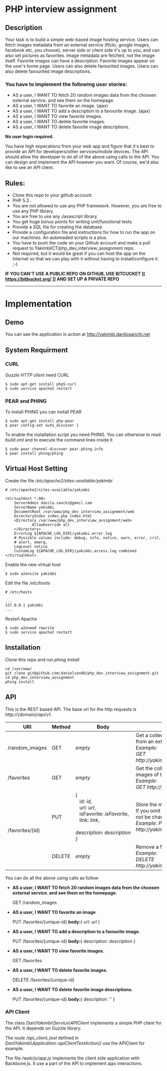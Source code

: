 # PHP interview assignment

## Description

Your task is to build a simple web-based image hosting service.
Users can fetch images metadata from an external service (flickr, google images, facebook etc, you choose),
server side or client side it's up to you, and can also set pictures as favorites.
Image metadata are fetched, not the image itself.
Favorite images can have a description.
Favorite images appear on the user's home page.
Users can also delete favourited images.
Users can also delete favourited image descriptions.

### You have to implement the following user stories:

* AS a user, I WANT TO fetch 20 random images data from the choosen external service.
  and see them on the homepage.
* AS a user, I WANT TO favorite an image. (ajax)
* AS a user, I WANT TO add a description to a favourite image. (ajax)
* AS a user, I WANT TO view favorite images.
* AS a user, I WANT TO delete favorite images.
* AS a user, I WANT TO delete favorite image descriptions.

**No user login required.**

You have high expecations from your web app and figure that it's best to provide an API for
developers/other services/mobile devices.
The API should allow the developer to do all of the above using calls to the API. You
can design and implement the API however you want. Of course, we'd also like to see an API client.


## Rules:

* Clone this repo to your github account.
* PHP 5.3 .
* You are not allowed to use any PHP framework. However, you are free to use any PHP library.
* You are free to use any Javascript library.
* You get huge bonus points for writing unit/functional tests.
* Provide a SQL file for creating the database.
* Provide a configuration file and instructions for how to run the app on our machines. An automaded scripts is a plus.
* You have to push the code on your Github account and make a pull request to YakimbiICT/php_dev_interview_assignment repo.
* Not required, but it would be great if you can host the app on the Internet so that we can play
  with it without having to install/configure it. ;-) 

**IF YOU CAN'T USE A PUBLIC REPO ON GITHUB, USE BITCUCKET [[ https://bitbucket.org/ ]] AND SET UP A PRIVATE REPO**

---

# Implementation

## Demo
You can see the application in action at http://yakimbi.danilosanchi.net

## System Requirment

### CURL
_Guzzle HTTP client_ need CURL
```shell
$ sudo apt-get install php5-curl
$ sudo service apache2 restart
```

### PEAR and PHING
To install PHING you can install PEAR
```shell
$ sudo apt-get install php-pear
$ pear config-set auto_discover 1
```

To enable the installation script you need PHING.
You can otherwise to read *build.xml* and to execute the command lines inside it

```shell
$ sudo pear channel-discover pear.phing.info
$ pear install phing/phing
```

## Virtual Host Setting
Create the file _/etc/apache2/sites-available/yakimbi_
```text
# /etc/apache2/sites-available/yakimbi

<VirtualHost *:80>
    ServerAdmin danilo.sanchi@gmail.com
    ServerName yakimbi
    DocumentRoot /var/www/php_dev_interview_assignment/web
    DirectoryIndex index.php index.html
    <Directory /var/www/php_dev_interview_assignment/web>
            AllowOverride all
    </Directory>
    ErrorLog ${APACHE_LOG_DIR}/yakimbi.error.log
    # Possible values include: debug, info, notice, warn, error, crit,
    # alert, emerg.
    LogLevel notice
    CustomLog ${APACHE_LOG_DIR}/yakimbi.access.log combined
</VirtualHost>
```
Enable the new virtual host
```shell
$ sudo a2ensite yakimbi
```
Edit the file _/etc/hosts_
```text
# /etc/hosts

...
127.0.0.1 yakimbi
...
```

Restart Apache
```shell
$ sudo a2enmod rewrite
$ sudo service apache2 restart
```

## Installation
Clone this repo and run _phing install_
```shell
cd /var/www/
git clone git@github.com:danielsan80/php_dev_interview_assignment.git
cd php_dev_interview_assignment
phing install
```

## API
This is the REST based API. The base url for the http requests is *http://{domain}/api/v1*.


<table>
    <thead>
        <tr>
            <th>URI</th>
            <th>Method</th>
            <th>Body</th>
            <th>Description</th>
         </tr>
    </thead>
    <tbody>
        <tr>
            <td>/random_images</td>
            <td>GET</td>
            <td><em>empty</em></td>
            <td>
                Get a collection of 20 random images<br/>
                from an external service (Flickr).<br/>
                <em>
                    Example:<br/>
                    GET http://yakimbi.danilosanchi.net/api/v1/random_images
                </em>
            </td>
         </tr>
        <tr>
            <td>/favorites</td>
            <td>GET</td>
            <td><em>empty</em></td>
            <td>
                Get the collection of all favorites<br/>
                images of the user.<br/>
                <em>
                    Example:<br/>
                    GET http://yakimbi.danilosanchi.net/api/v1/favorites
                </em>
            </td>
         </tr>
        <tr>
            <td rowspan="2" >/favorites/{id}</td>
            <td>PUT</td>
            <td>
                {<br/>
                   &nbsp;&nbsp; id:&nbsp;<em>id</em>,<br/>
                   &nbsp;&nbsp; url:&nbsp;<em>url</em>,<br/>
                   &nbsp;&nbsp; isFavorite:&nbsp;<em>isFavorite</em>,<br/>
                   &nbsp;&nbsp; link:&nbsp;<em>link</em>,<br/>
                   &nbsp;&nbsp; description:&nbsp;<em>description</em><br/>
                }
            </td>
            <td>
                Store the metadata of a favorite image.<br/>
                If you omit some data, these ones will<br/>
                not be changed.<br/>
                <em>
                    Example: PUT<br/>
                    http://yakimbi.danilosanchi.net/api/v1/favorites/1234
                </em>
            </td>
         </tr>
        <tr>
            <td>DELETE</td>
            <td>
                <em>empty</em>
            </td>
            <td>
                Remove a favorite image.<br/>
                <em>
                    Example:<br/>
                    DELETE http://yakimbi.danilosanchi.net/api/v1/favorites/1234
                </em>
            </td>
         </tr>
     </tbody>
</table>

You can do all the above using calls as follow:

* **AS a user, I WANT TO fetch 20 random images data from the choosen external service.
  and see them on the homepage.**

  GET /random_images
* **AS a user, I WANT TO favorite an image**

  PUT /favorites/{unique-id} **body:**{ url: *url* }
* **AS a user, I WANT TO add a description to a favourite image.**

  PUT /favorites/{unique-id} **body:**{ description: *description* }
* **AS a user, I WANT TO view favorite images.**

  GET /favorites
* **AS a user, I WANT TO delete favorite images.**

  DELETE /favorites/{unique-id}
* **AS a user, I WANT TO delete favorite image descriptions.**

  PUT /favorites/{unique-id} **body:**{ description: '' }

### API Client

The class *Dan\Yakimbi\Service\APIClient* implements a simple PHP client for the API.
It depends on Guzzle library.

The route */api_client_test* defined in *Dan\Yakimbi\Application::apiClientTestAction()*
use the APIClient for example.

The file */web/js/app.js* implements the client side application with Backbone.js.
It use a part of the API to implement ajax interactions.